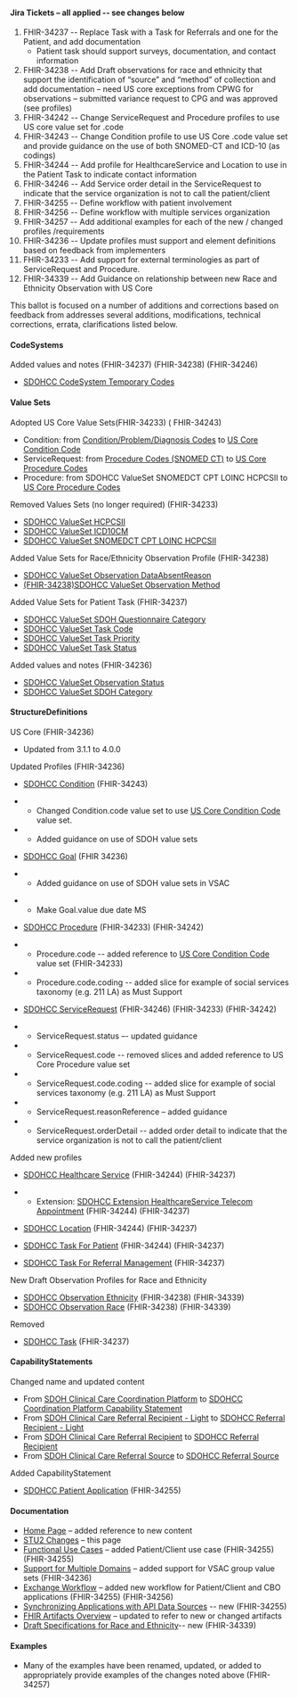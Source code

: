 #### Jira Tickets – all applied -- see changes below

1. FHIR-34237 -- Replace Task with a Task for Referrals and one for the Patient, and add documentation 
   - Patient task should support surveys, documentation, and contact information
2. FHIR-34238 -- Add Draft observations for race and ethnicity that support the identification of “source” and “method” of collection and add documentation – need US core exceptions from CPWG for observations – submitted variance request to CPG and was approved (see profiles)
3. FHIR-34242 -- Change ServiceRequest and Procedure profiles to use US core value set for .code 
4. FHIR-34243 -- Change Condition profile to use US Core .code value set and provide guidance on the use of both SNOMED-CT and ICD-10 (as codings)
5. FHIR-34244 -- Add profile for HealthcareService and Location to use in the Patient Task to indicate contact information
6. FHIR-34246 -- Add Service order detail in the ServiceRequest to indicate that the service organization is not to call the patient/client
7. FHIR-34255 -- Define workflow with patient involvement
8. FHIR-34256 -- Define workflow with multiple services organization
9. FHIR-34257 -- Add additional examples for each of the new / changed profiles /requirements
10. FHIR-34236 -- Update profiles must support and element definitions based on feedback from implementers
11. FHIR-34233 -- Add support for external terminologies as part of ServiceRequest and Procedure. 
12. FHIR-34339 -- Add Guidance on relationship between new Race and Ethnicity Observation with US Core

This ballot is focused on a number of additions and corrections based on feedback from  addresses several additions, modifications, technical corrections, errata, clarifications listed below.



#### CodeSystems 

Added values and notes (FHIR-34237) (FHIR-34238) (FHIR-34246)

* [SDOHCC CodeSystem Temporary Codes](CodeSystem-SDOHCC-CodeSystemTemporaryCodes.html)



#### Value Sets

Adopted US Core Value Sets(FHIR-34233) ( FHIR-34243)

* Condition: from [Condition/Problem/Diagnosis Codes](http://hl7.org/fhir/R4/valueset-condition-code.html) to [US Core Condition Code](http://hl7.org/fhir/us/core/STU4/ValueSet-us-core-condition-code.html)
* ServiceRequest: from [Procedure Codes (SNOMED CT)](http://hl7.org/fhir/R4/valueset-procedure-code.html) to [US Core Procedure Codes](http://hl7.org/fhir/us/core/STU4/ValueSet-us-core-procedure-code.html)
* Procedure: from SDOHCC ValueSet SNOMEDCT CPT LOINC HCPCSII to [US Core Procedure Codes](http://hl7.org/fhir/us/core/STU4/ValueSet-us-core-procedure-code.html)



Removed Values Sets (no longer required) (FHIR-34233)

* [SDOHCC ValueSet HCPCSII](http://hl7.org/fhir/us/sdoh-clinicalcare/STU1/ValueSet-SDOHCC-ValueSetHCPCSII.html)
* [SDOHCC ValueSet ICD10CM](http://hl7.org/fhir/us/sdoh-clinicalcare/STU1/ValueSet-SDOHCC-ValueSetICD10CM.html)
* [SDOHCC ValueSet SNOMEDCT CPT LOINC HCPCSII](http://hl7.org/fhir/us/sdoh-clinicalcare/STU1/ValueSet-SDOHCC-ValueSetSNOMEDCTCPTLOINCHCPCSII.html)



Added Value Sets for Race/Ethnicity Observation Profile (FHIR-34238)

* [SDOHCC ValueSet Observation DataAbsentReason](ValueSet-SDOHCC-ValueSetObservationDataAbsentReason.html)
* [(FHIR-34238)SDOHCC ValueSet Observation Method](ValueSet-SDOHCC-ValueSetObservationMethod.html)



Added Value Sets for Patient Task (FHIR-34237)

* [SDOHCC ValueSet SDOH Questionnaire Category](ValueSet-SDOHCC-ValueSetSDOHQuestionnaireCategory.html)
* [SDOHCC ValueSet Task Code](ValueSet-SDOHCC-ValueSetTaskCode.html)
* [SDOHCC ValueSet Task Priority](ValueSet-SDOHCC-ValueSetTaskPriority.html)
* [SDOHCC ValueSet Task Status](ValueSet-SDOHCC-ValueSetTaskStatus.html)



Added values and notes (FHIR-34236)

* [SDOHCC ValueSet Observation Status](ValueSet-SDOHCC-ValueSetObservationStatus.html)
* [SDOHCC ValueSet SDOH Category](ValueSet-SDOHCC-ValueSetSDOHCategory.html)



#### StructureDefinitions

US Core (FHIR-34236)

* Updated from 3.1.1 to 4.0.0



Updated Profiles (FHIR-34236)

* [SDOHCC Condition](StructureDefinition-SDOHCC-Condition.html) (FHIR-34243)

- - Changed Condition.code value set to use [US Core Condition Code](http://hl7.org/fhir/us/core/STU4/ValueSet-us-core-condition-code.html) value set.

- - Added guidance on use of SDOH value sets

    

* [SDOHCC Goal](StructureDefinition-SDOHCC-Goal.html) (FHIR 34236)

* * Added guidance on use of SDOH value sets in VSAC

- - Make Goal.value due date MS

    


* [SDOHCC Procedure](StructureDefinition-SDOHCC-Procedure.html) (FHIR-34233) (FHIR-34242)

- - Procedure.code -- added reference to [US Core Condition Code](http://hl7.org/fhir/us/core/STU4/ValueSet-us-core-procedure-code.html) value set (FHIR-34233)

- - Procedure.code.coding -- added slice for example of social services taxonomy (e.g. 211 LA) as Must Support

  

* [SDOHCC ServiceRequest](StructureDefinition-SDOHCC-ServiceRequest.html) (FHIR-34246) (FHIR-34233) (FHIR-34242)

* * ServiceRequest.status –- updated guidance

* * ServiceRequest.code -- removed slices and added reference to US Core Procedure value set

* * ServiceRequest.code.coding -- added slice for example of social services taxonomy (e.g. 211 LA) as Must Support

* * ServiceRequest.reasonReference – added guidance

* * ServiceRequest.orderDetail -- added order detail to indicate that the service organization is not to call the patient/client

    

Added new profiles


* [SDOHCC Healthcare Service](StructureDefinition-SDOHCC-HealthcareService.html) (FHIR-34244) (FHIR-34237)

* * Extension: [SDOHCC Extension HealthcareService Telecom Appointment](StructureDefinition-SDOHCC-ExtensionHealthcareServiceTelecomAppointment.html) (FHIR-34244) (FHIR-34237)


* [SDOHCC Location](StructureDefinition-SDOHCC-Location.html) (FHIR-34244) (FHIR-34237)
* [SDOHCC Task For Patient](StructureDefinition-SDOHCC-TaskForPatient.html)  (FHIR-34244) (FHIR-34237)
* [SDOHCC Task For Referral Management](StructureDefinition-SDOHCC-TaskForReferralManagement.html) (FHIR-34237)



New Draft Observation Profiles for Race and Ethnicity

* [SDOHCC Observation Ethnicity](StructureDefinition-SDOHCC-ObservationEthnicity.html) (FHIR-34238) (FHIR-34339)
* [SDOHCC Observation Race](StructureDefinition-SDOHCC-ObservationRace.html) (FHIR-34238) (FHIR-34339)



Removed

* [SDOHCC Task](http://hl7.org/fhir/us/sdoh-clinicalcare/STU1/StructureDefinition-SDOHCC-Task.html) (FHIR-34237)



#### CapabilityStatements

Changed name and updated content

* From [SDOH Clinical Care Coordination Platform](http://hl7.org/fhir/us/sdoh-clinicalcare/STU1/CapabilityStatement-SDOH-ClinicalCareCoordinationPlatform.html) to [SDOHCC Coordination Platform Capability Statement](CapabilityStatement-SDOHCC-CoordinationPlatform.html)
* From [SDOH Clinical Care Referral Recipient - Light](http://hl7.org/fhir/us/sdoh-clinicalcare/STU1/CapabilityStatement-SDOH-ClinicalCareReferralRecipientLight.html) to [SDOHCC Referral Recipient - Light](CapabilityStatement-SDOHCC-ReferralRecipientLight.html)
* From [SDOH Clinical Care Referral Recipient](http://hl7.org/fhir/us/sdoh-clinicalcare/STU1/CapabilityStatement-SDOH-ClinicalCareReferralRecipient.html) to [SDOHCC Referral Recipient](CapabilityStatement-SDOHCC-ReferralRecipient.html)
* From [SDOH Clinical Care Referral Source](http://hl7.org/fhir/us/sdoh-clinicalcare/STU1/CapabilityStatement-SDOH-ClinicalCareReferralSource.html) to  [SDOHCC Referral Source](CapabilityStatement-SDOHCC-ReferralSource.html)



Added CapabilityStatement

* [SDOHCC Patient Application](CapabilityStatement-SDOHCC-PatientApp.html) (FHIR-34255)



#### Documentation

* [Home Page](index.html) – added reference to new content
* [STU2 Changes](stu2_changes.html) – this page
* [Functional Use Cases](functional_use_cases.html) – added Patient/Client use case (FHIR-34255) (FHIR-34255)
* [Support for Multiple Domains](support_for_multiple_domains.html) – added support for VSAC group value sets (FHIR-34236)
* [Exchange Workflow](exchange_workflow.html) – added new workflow for Patient/Client and CBO applications (FHIR-34255) (FHIR-34256)
* [Synchronizing Applications with API Data Sources](synchronizing_applications_with_api_data_sources.html) -- new (FHIR-34255)
* [FHIR Artifacts Overview](fhir_artifacts_overview.html) – updated to refer to new or changed artifacts
* [Draft Specifications for Race and Ethnicity](draft_specifications_for_race_and_ethnicity.html)-- new (FHIR-34339)



#### Examples 

* Many of the examples have been renamed, updated, or added to appropriately provide examples of the changes noted above (FHIR-34257)